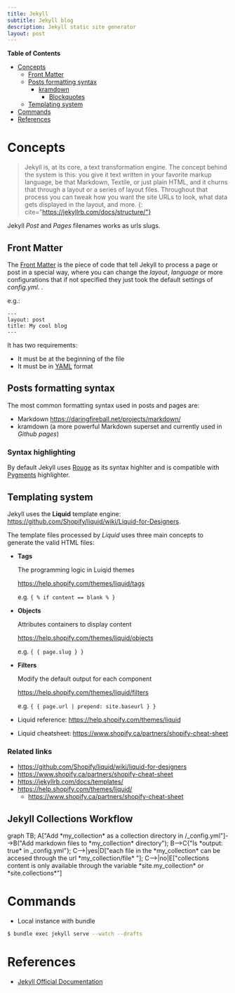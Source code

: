 ```yaml
---
title: Jekyll
subtitle: Jekyll blog
description: Jekyll static site generator
layout: post
---
```



<!-- markdown-toc start - Don't edit this section. Run M-x markdown-toc-generate-toc again -->
**Table of Contents**

- [Concepts](#concepts)
    - [Front Matter](#front-matter)
    - [Posts formatting syntax](#posts-formatting-syntax)
        - [kramdown](#kramdown)
            - [Blockquotes](#blockquotes)
    - [Templating system](#templating-system)
- [Commands](#commands)
- [References](#references)

<!-- markdown-toc end -->

# Concepts

> Jekyll is, at its core, a text transformation engine. 
> The concept behind the system is this: you give it text written in your
> favorite markup language, be that Markdown, Textile, or just plain HTML, 
> and it churns that through a layout or a series of layout files. 
> Throughout that process you can tweak how you want the site URLs to look, 
> what data gets displayed in the layout, and more.
{: cite="https://jekyllrb.com/docs/structure/"}

Jekyll *Post* and *Pages* filenames works as urls slugs. 

## Front Matter ##

The [Front Matter](https://jekyllrb.com/docs/frontmatter/) is the piece of code that tell Jekyll to process a page or post in a special way, where you can change the _layout_, _language_ or more configurations that if not specified they just took the default settings of _config.yml_.
. 

e.g.:

```
---
layout: post
title: My cool blog
---
```

It has two requirements:

+ It must be at the beginning of the file
+ It must be in [YAML](http://yaml.org/) format

## Posts formatting syntax ##

The most common formatting syntax used in posts and pages are:

+ Markdown <https://daringfireball.net/projects/markdown/>
+ kramdown (a more powerful Markdown superset and currently used in _Github pages_)

### Syntax highlighting

By default Jekyll uses [Rouge](https://github.com/jneen/rouge) as its syntax highlter and is compatible with [Pygments](http://pygments.org/) highlighter. 

## Templating system ##

Jekyll uses the __Liquid__ template engine: <https://github.com/Shopify/liquid/wiki/Liquid-for-Designers>.

The template files processed by _Liquid_ uses three main concepts to generate the valid HTML files:

- __Tags__

  The programming logic in Luiqid themes
  
  <https://help.shopify.com/themes/liquid/tags> 
  
  e.g. `{ % if content == blank % }`
  
- __Objects__

  Attributes containers to display content
  
  <https://help.shopify.com/themes/liquid/objects>
  
  e.g. `{ { page.slug } }`
  
- __Filters__

  Modify the default output for each component
  
  <https://help.shopify.com/themes/liquid/filters>
  
  e.g. `{ { page.url | prepend: site.baseurl } }`

- Liquid reference: <https://help.shopify.com/themes/liquid>
- Liquid cheatsheet: <https://www.shopify.ca/partners/shopify-cheat-sheet>

### Related links

- <https://github.com/Shopify/liquid/wiki/liquid-for-designers>
- <https://www.shopify.ca/partners/shopify-cheat-sheet>
- <https://jekyllrb.com/docs/templates/>
- <https://help.shopify.com/themes/liquid/>
  - <https://www.shopify.ca/partners/shopify-cheat-sheet>

## Jekyll Collections Workflow ##

<div class="mermaid">
graph TB;
    A["Add *my_collection* as a collection directory in /_config.yml"]-->B("Add markdown files to *my_collection* directory");
	B-->C{"Is *output: true* in _config.yml"};
	C-->|yes|D["each file in the *my_collection* can be accesed through the url *my_collection/file* "];
	C-->|no|E["collections content is only available through the variable *site.my_collection* or *site.collections*"]
</div>

# Commands

* Local instance with bundle

~~~ bash
$ bundle exec jekyll serve --watch --drafts
~~~ 

References
==========

+ [Jekyll Official Documentation](https://jekyllrb.com/docs/home/)

